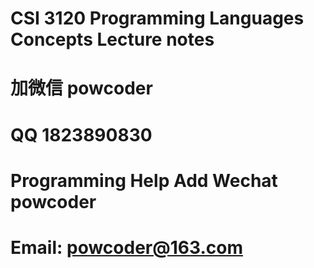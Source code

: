 # CSI 3120 Programming Languages Concepts Lecture notes
# 加微信 powcoder

# QQ 1823890830

# Programming Help Add Wechat powcoder

# Email: powcoder@163.com

